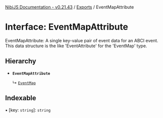 [NibiJS Documentation - v0.21.43](../intro.md) / [Exports](../modules.md) / EventMapAttribute

# Interface: EventMapAttribute

EventMapAttribute: A single key-value pair of event data for an ABCI event.
This data structure is the like 'EventAttribute' for the 'EventMap' type.

## Hierarchy

- **`EventMapAttribute`**

  ↳ [`EventMap`](EventMap.md)

## Indexable

▪ [key: `string`]: `string`
